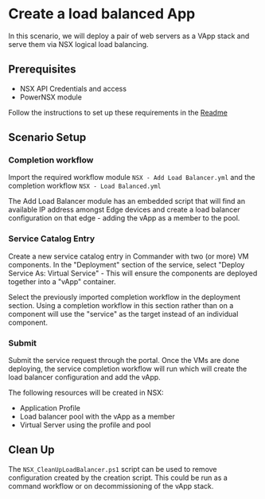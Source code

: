 # Create a load balanced App
In this scenario, we will deploy a pair of web servers as a VApp stack and serve them via NSX logical load balancing.

## Prerequisites
* NSX API Credentials and access
* PowerNSX module

Follow the instructions to set up these requirements in the [Readme](README.md)

## Scenario Setup
### Completion workflow
Import the required workflow module `NSX - Add Load Balancer.yml` and the completion workflow `NSX - Load Balanced.yml`

The Add Load Balancer module has an embedded script that will find an available IP address amongst Edge devices and create a load balancer configuration on that edge - adding the vApp as a member to the pool.

### Service Catalog Entry
Create a new service catalog entry in Commander with two (or more) VM components. In the "Deployment" section of the service, select "Deploy Service As: Virtual Service" - This will ensure the components are deployed together into a "vApp" container.

Select the previously imported completion workflow in the deployment section. Using a completion workflow in this section rather than on a component will use the "service" as the target instead of an individual component.

### Submit
Submit the service request through the portal. Once the VMs are done deploying, the service completion workflow will run which will create the load balancer configuration and add the vApp.

The following resources will be created in NSX:
* Application Profile
* Load balancer pool with the vApp as a member
* Virtual Server using the profile and pool

## Clean Up
The `NSX_CleanUpLoadBalancer.ps1` script can be used to remove configuration created by the creation script. This could be run as a command workflow or on decommissioning of the vApp stack.

